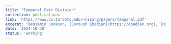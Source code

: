```yaml
---
title: "Temporal Fair Division"
collection: publications
link: 'https://www.cs.toronto.edu/~nisarg/papers/temporal.pdf'
excerpt: 'Benjamin Cookson, [Soroush Ebadian](https://ebadian.org), [Nisarg Shah](https://www.cs.toronto.edu/~nisarg/)'
date: '2024-10-30'
status: 'working'
---
```

